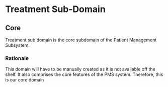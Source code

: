 <h1>Treatment Sub-Domain</h1>

<h2>Core</h2>

<p>
Treatment sub domain is the core subdomain of the Patient Management Subsystem.
</p>

<h3>Rationale</h3>
<p>  This domain will have to be manually created 
as it is not available off the shelf. It also comprises the core features of the PMS system. Therefore, this is our core domain
</p>


<!-- <h3>Relevant Functional Requirements</h3>
<ul>
<li>
</li>
</ul>

<h3>Relevant Use Cases</h3>
<ul>
<li>
</li>
<li></li>
<li></li>
</ul>
-->